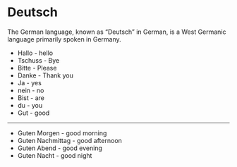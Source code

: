 # Deutsch
The German language, known as “Deutsch” in German, is a West Germanic language primarily spoken in Germany.

* Hallo - hello
* Tschuss - Bye 
* Bitte - Please  
* Danke - Thank you
* Ja - yes 
* nein - no
* Bist - are
* du - you
* Gut - good
____________________

* Guten Morgen - good morning
* Guten Nachmittag - good afternoon
* Guten Abend - good evening
* Guten Nacht - good night
